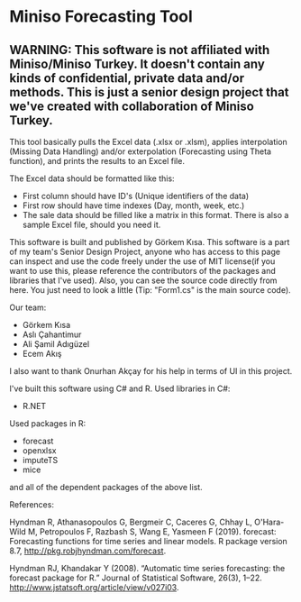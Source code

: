 # Miniso Forecasting Tool

## WARNING: This software is not affiliated with Miniso/Miniso Turkey. It doesn't contain any kinds of confidential, private data and/or methods. This is just a senior design project that we've created with collaboration of Miniso Turkey. 

This tool basically pulls the Excel data (.xlsx or .xlsm), applies interpolation (Missing Data Handling) and/or exterpolation (Forecasting using Theta function), and prints the results to an Excel file. 

The Excel data should be formatted like this:

- First column should have ID's (Unique identifiers of the data)
- First row should have time indexes (Day, month, week, etc.)
- The sale data should be filled like a matrix in this format.
There is also a sample Excel file, should you need it.

This software is built and published by Görkem Kısa. This software is a part of my team's Senior Design Project, anyone who has access to this page can inspect and use the code freely under the use of MIT license(if you want to use this, please reference the contributors of the packages and libraries that I've used). Also, you can see the source code directly from here. You just need to look a little (Tip: "Form1.cs" is the main source code).

Our team:
- Görkem Kısa
- Aslı Çahantimur
- Ali Şamil Adıgüzel
- Ecem Akış

I also want to thank Onurhan Akçay for his help in terms of UI in this project.

I've built this software using C# and R. Used libraries in C#:

- R.NET

Used packages in R:

- forecast
- openxlsx
- imputeTS
- mice

and all of the dependent packages of the above list.


References:

Hyndman R, Athanasopoulos G, Bergmeir C, Caceres G, Chhay L, O'Hara-Wild M, Petropoulos F, Razbash S, Wang E, Yasmeen F (2019). forecast: Forecasting functions for time series and linear models. R package version 8.7, http://pkg.robjhyndman.com/forecast.

Hyndman RJ, Khandakar Y (2008). “Automatic time series forecasting: the forecast package for R.” Journal of Statistical Software, 26(3), 1–22. http://www.jstatsoft.org/article/view/v027i03.
